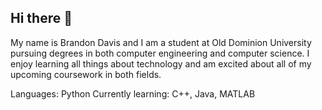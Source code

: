 ## Hi there 👋

My name is Brandon Davis and I am a student at Old Dominion University pursuing degrees in both computer engineering and computer science. I enjoy learning all things about technology and am excited about all of my upcoming coursework in both fields.

Languages: Python
Currently learning: C++, Java, MATLAB

